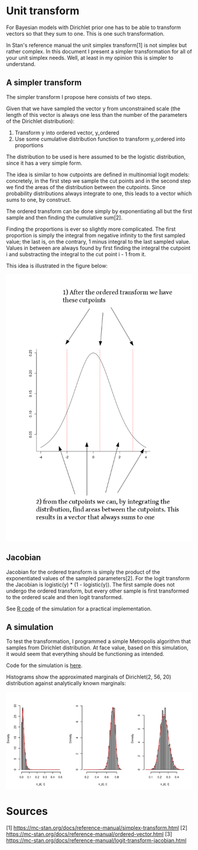 # Unit transform
For Bayesian models with Dirichlet prior one has to be able to transform vectors so that they sum to one. This is one such transformation.

In Stan's reference manual the unit simplex transform[1] is not simplex but rather complex. In this document I present a simpler transformation for all of your unit simplex needs. Well, at least in my opinion this is simpler to understand.

## A simpler transform

The simpler transform I propose here consists of two steps.

Given that we have sampled the vector y from unconstrained scale (the length of this vector is always one less than the number of the parameters of the Dirichlet distribution):

1) Transform y into ordered vector, y_ordered
2) Use some cumulative distribution function to transform y_ordered into proportions

The distribution to be used is here assumed to be the logistic distribution, since it has a very simple form.

The idea is similar to how cutpoints are defined in multinomial logit models: concretely, in the first step we sample the cut points and in the second step we find the areas of the distribution between the cutpoints. Since probability distributions always integrate to one, this leads to a vector which sums to one, by construct.

The ordered transform can be done simply by exponentiating all but the first sample and then finding the cumulative sum[2]. 

Finding the proportions is ever so slightly more complicated. The first proportion is simply the integral from negative infinity to the first sampled value; the last is, on the contrary, 1 minus integral to the last sampled value. Values in between are always found by first finding the integral the cutpoint i and substracting the integral to the cut point i - 1 from it.

This idea is illustrated in the figure below:


![A figure showing the above idea visually](https://github.com/joanpaak/UnitTransform/blob/main/basic_idea.png)

## Jacobian

Jacobian for the ordered transform is simply the product of the exponentiated values of the sampled parameters[2]. For the logit transform the Jacobian is logistic(y) * (1 - logistic(y)). The first sample does not undergo the ordered transform, but every other sample is first transformed to the ordered scale and then logit transformed.

See [R code](https://github.com/joanpaak/UnitTransform/blob/main/R/simulation_1) of the simulation for a practical implementation.

## A simulation

To test the transformation, I programmed a simple Metropolis algorithm that samples from Dirichlet distribution. At face value, based on this simulation, it would seem that everything should be functioning as intended.

Code for the simulation is [here](https://github.com/joanpaak/UnitTransform/blob/main/R/simulation_1).

Histograms show the approximated marginals of Dirichlet(2, 56, 20) distribution against analytically known marginals:

![Results from the simulation](https://github.com/joanpaak/UnitTransform/blob/main/simulation_1_results.png)



# Sources

[1] https://mc-stan.org/docs/reference-manual/simplex-transform.html
[2] https://mc-stan.org/docs/reference-manual/ordered-vector.html
[3] https://mc-stan.org/docs/reference-manual/logit-transform-jacobian.html
